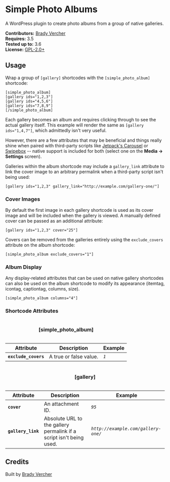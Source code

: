 # Simple Photo Albums #

A WordPress plugin to create photo albums from a group of native galleries.

__Contributors:__ [Brady Vercher](https://github.com/bradyvercher)  
__Requires:__ 3.5  
__Tested up to:__ 3.6  
__License:__ [GPL-2.0+](http://www.gnu.org/licenses/gpl-2.0.html)

## Usage ##

Wrap a group of `[gallery]` shortcodes with the `[simple_photo_album]` shortcode:

```
[simple_photo_album]
[gallery ids="1,2,3"]
[gallery ids="4,5,6"]
[gallery ids="7,8,9"]
[/simple_photo_album]
```

Each gallery becomes an album and requires clicking through to see the actual gallery itself. This example will render the same as `[gallery ids="1,4,7"]`, which admittedly isn't very useful.

However, there are a few attributes that may be beneficial and things really shine when paired with third-party scripts like [Jetpack's Carousel](http://jetpack.me/support/carousel/) or [Swipebox](http://brutaldesign.github.io/swipebox/) -- native support is included for both (select one on the **Media &rarr; Settings** screen).

Galleries within the album shortcode may include a `gallery_link` attribute to link the cover image to an arbitrary permalink when a third-party script isn't being used:

`[gallery ids="1,2,3" gallery_link="http://example.com/gallery-one/"]`

### Cover Images

By default the first image in each gallery shortcode is used as its cover image and will be included when the gallery is viewed. A manually defined cover can be passed as an additional attribute:

`[gallery ids="1,2,3" cover="25"]`

Covers can be removed from the galleries entirely using the `exclude_covers` attribute on the album shortcode:

`[simple_photo_album exclude_covers="1"]`

### Album Display

Any display-related attributes that can be used on native gallery shortcodes can also be used on the album shortcode to modify its appearance (itemtag, icontag, captiontag, columns, size).

`[simple_photo_album columns="4"]`

### Shortcode Attributes

<table><caption><h4>[simple_photo_album]</strong></h4>
  <thead>
    <tr>
      <th>Attribute</th>
    <th>Description</th>
      <th>Example</th>
    </tr>
  </thead>
  <tbody>
    <tr>
      <td><strong><code>exclude_covers</code></strong></td>
      <td>A true or false value.</td>
	  <td><em><code>1</code></td>
    </tr>
  </tbody>
</table>

<table><caption><h4>[gallery]</strong></h4>
  <thead>
    <tr>
      <th>Attribute</th>
    <th>Description</th>
      <th>Example</th>
    </tr>
  </thead>
  <tbody>
    <tr>
      <td><strong><code>cover</code></strong></td>
      <td>An attachment ID.</td>
	  <td><em><code>95</code></td>
    </tr>
    <tr>
      <td><strong><code>gallery_link</code></strong></td>
      <td>Absolute URL to the gallery permalink if a script isn't being used.</td>
      <td><em><code>http://example.com/gallery-one/</code></em></td>
    </tr>
  </tbody>
</table>

## Credits ##

Built by [Brady Vercher](https://twitter.com/bradyvercher)
